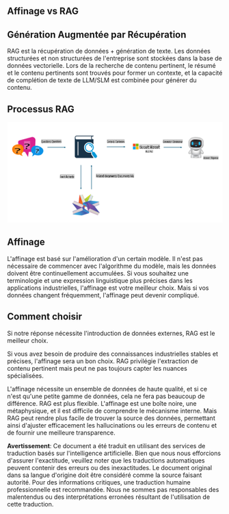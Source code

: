 ## Affinage vs RAG

## Génération Augmentée par Récupération

RAG est la récupération de données + génération de texte. Les données structurées et non structurées de l'entreprise sont stockées dans la base de données vectorielle. Lors de la recherche de contenu pertinent, le résumé et le contenu pertinents sont trouvés pour former un contexte, et la capacité de complétion de texte de LLM/SLM est combinée pour générer du contenu.

## Processus RAG
![FinetuningvsRAG](../../../../translated_images/rag.20124d5657be35073dd1dbc93411c24ed912cbcc3bab5d37d28e648e6f175b7e.fr.png)

## Affinage
L'affinage est basé sur l'amélioration d'un certain modèle. Il n'est pas nécessaire de commencer avec l'algorithme du modèle, mais les données doivent être continuellement accumulées. Si vous souhaitez une terminologie et une expression linguistique plus précises dans les applications industrielles, l'affinage est votre meilleur choix. Mais si vos données changent fréquemment, l'affinage peut devenir compliqué.

## Comment choisir
Si notre réponse nécessite l'introduction de données externes, RAG est le meilleur choix.

Si vous avez besoin de produire des connaissances industrielles stables et précises, l'affinage sera un bon choix. RAG privilégie l'extraction de contenu pertinent mais peut ne pas toujours capter les nuances spécialisées.

L'affinage nécessite un ensemble de données de haute qualité, et si ce n'est qu'une petite gamme de données, cela ne fera pas beaucoup de différence. RAG est plus flexible.
L'affinage est une boîte noire, une métaphysique, et il est difficile de comprendre le mécanisme interne. Mais RAG peut rendre plus facile de trouver la source des données, permettant ainsi d'ajuster efficacement les hallucinations ou les erreurs de contenu et de fournir une meilleure transparence.

**Avertissement**:
Ce document a été traduit en utilisant des services de traduction basés sur l'intelligence artificielle. Bien que nous nous efforcions d'assurer l'exactitude, veuillez noter que les traductions automatiques peuvent contenir des erreurs ou des inexactitudes. Le document original dans sa langue d'origine doit être considéré comme la source faisant autorité. Pour des informations critiques, une traduction humaine professionnelle est recommandée. Nous ne sommes pas responsables des malentendus ou des interprétations erronées résultant de l'utilisation de cette traduction.